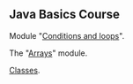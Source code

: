 ## Java Basics Course
Module "[Conditions and loops](https://github.com/pp8a/Java_Basics_ENG/tree/main/Conditions_and_Loops)".

The "[Arrays](https://github.com/pp8a/Java_Basics_ENG/tree/main/Arrays)" module.

[Classes](https://github.com/pp8a/Java_Basics_ENG/tree/main/Classes).

